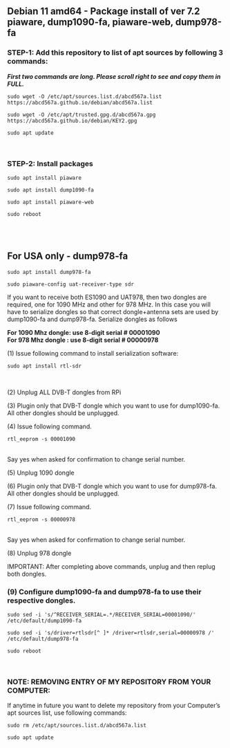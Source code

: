 ## Debian 11 amd64 - Package install of ver 7.2 piaware, dump1090-fa, piaware-web, dump978-fa

### STEP-1: Add this repository to list of apt sources by following 3 commands:
_**First two commands are long. Please scroll right to see and copy them in FULL.**_
```
sudo wget -O /etc/apt/sources.list.d/abcd567a.list https://abcd567a.github.io/debian/abcd567a.list  
```
```
sudo wget -O /etc/apt/trusted.gpg.d/abcd567a.gpg https://abcd567a.github.io/debian/KEY2.gpg  
```
```
sudo apt update  
```

</br>

### STEP-2: Install packages
```
sudo apt install piaware  
```
```
sudo apt install dump1090-fa  
```
```
sudo apt install piaware-web  
```
```
sudo reboot  
```
</br></br>
## For USA only - dump978-fa
```
sudo apt install dump978-fa  
```

```
sudo piaware-config uat-receiver-type sdr  
```


If you want to receive both ES1090 and UAT978, then two dongles are required, one for 1090 MHz and other for 978 MHz. In this case you will have to serialize dongles so that correct dongle+antenna sets are used by dump1090-fa and dump978-fa.
Serialize dongles as follows </br>

**For 1090 Mhz dongle: use 8-digit serial # 00001090** </br>
**For 978 Mhz dongle : use 8-digit serial # 00000978** </br>

(1) Issue following command to install serialization software: </br>
```
sudo apt install rtl-sdr 
``` 
</br>

(2) Unplug ALL DVB-T dongles from RPi

(3) Plugin only that DVB-T dongle which you want to use for dump1090-fa. All other dongles should be unplugged.

(4) Issue following command. </br>
```
rtl_eeprom -s 00001090 
``` 
</br>
Say yes when asked for confirmation to change serial number.


(5) Unplug 1090 dongle

(6) Plugin only that DVB-T dongle which you want to use for dump978-fa. All other dongles should be unplugged.

(7) Issue following command. </br>
```
rtl_eeprom -s 00000978 
``` 
</br>
Say yes when asked for confirmation to change serial number.


(8) Unplug 978 dongle

IMPORTANT: After completing above commands, unplug and then replug both dongles.


### (9) Configure dump1090-fa and dump978-fa to use their respective dongles.

```
sudo sed -i 's/^RECEIVER_SERIAL=.*/RECEIVER_SERIAL=00001090/' /etc/default/dump1090-fa  
```

```
sudo sed -i 's/driver=rtlsdr[^ ]* /driver=rtlsdr,serial=00000978 /' /etc/default/dump978-fa  
```  

```
sudo reboot 
```

&nbsp;

### NOTE: REMOVING ENTRY OF MY REPOSITORY FROM YOUR COMPUTER:
If anytime in future you want to delete my repository from your Computer’s apt sources list, use following commands:

```
sudo rm /etc/apt/sources.list.d/abcd567a.list 
```

```
sudo apt update 
```

